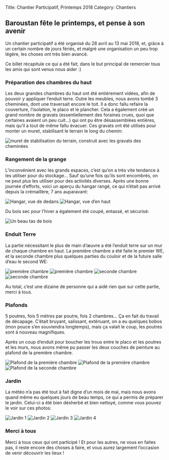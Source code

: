 Title: Chantier Participatif, Printemps 2018
Category: Chantiers

## Baroustan fête le printemps, et pense à son avenir

Un chantier participatif a été organisé du 28 avril au 13 mai 2018, et, grâce à un certain nombre de jours fériés, et
malgré une organisation un peu trop légère, les choses ont très bien avancé.

Ce billet récapitule ce qui a été fait, dans le but principal de remercier tous les amis qui sont venus nous
aider :)

### Préparation des chambres du haut

Les deux grandes chambres du haut ont été entièrement vidées, afin de pouvoir y appliquer l’enduit terre. Outre les
meubles, nous avons tombé 3 cheminées, dont une traversait encore le toit. Il a donc fallu refaire la couverture,
l’isolation, le placo et le plancher. Cela a également créé un grand nombre de gravats (essentiellement des foraines
crues, quoi que certaines avaient un peu cuit…) qui ont pu être désassemblées entières, mais qu’il a tout de même fallu
évacuer. Ces gravats ont été utilisés pour monter un muret, stabilisant le terrain le long du chemin:

![muret de stabilisation du terrain, construit avec les gravats des cheminées]({attach}images/2018-printemps/mur.jpg)

### Rangement de la grange

L’inconvénient avec les grands espaces, c’est qu’on a très vite tendance à les utiliser pour du stockage… Sauf qu’une
fois qu’ils sont encombrés, on ne peut plus les utiliser pour des activités diverses. Après une bonne journée
d’efforts, voici un aperçu du hangar rangé, ce qui n’était pas arrivé depuis la crémaillère, 7 ans auparavant:

![Hangar, vue de dedans]({attach}images/2018-printemps/hangar_1.jpg)
![Hangar, vue d’en haut]({attach}images/2018-printemps/hangar_2.jpg)

Du bois sec pour l’hiver a également été coupé, entassé, et sécurisé:

![Un beau tas de bois]({attach}images/2018-printemps/bois.jpg)

### Enduit Terre

La partie nécessitant le plus de main d’œuvre a été l’enduit terre sur un mur de chaque chambre en haut. La première
chambre a été faite le premier WE, et la seconde chambre plus quelques parties du couloir et de la future salle d’eau
le second WE:

![première chambre]({attach}images/2018-printemps/terre_1_1.jpg)
![première chambre]({attach}images/2018-printemps/terre_1_2.jpg)
![seconde chambre]({attach}images/2018-printemps/terre_2_1.jpg)
![seconde chambre]({attach}images/2018-printemps/terre_2_2.jpg)

Au total, c’est une dizaine de personne qui a aidé rien que sur cette partie, merci à tous.

### Plafonds

5 poutres, fois 5 mètres par poutre, fois 2 chambres… Ça en fait du travail de décapage. C’était bruyant, salissant,
exténuant, on a eu quelques bobos (mon pouce s’en souviendra longtemps), mais ça valait le coup, les poutres sont à
nouveau magnifiques.

Après un coup d’enduit pour boucher les trous entre le placo et les poutres et les murs, nous avons même pu passer les
deux couches de peinture au plafond de la première chambre.

![Plafond de la première chambre]({attach}images/2018-printemps/plafond_1_1.jpg)
![Plafond de la première chambre]({attach}images/2018-printemps/plafond_1_2.jpg)
![Plafond de la seconde chambre]({attach}images/2018-printemps/plafond_2.jpg)

### Jardin

La météo n’a pas été tout à fait digne d’un mois de mai, mais nous avons quand même eu quelques jours de beau temps, ce
qui a permis de préparer le jardin. Celui-ci a été bien désherbé et bien nettoyé, comme vous pouvez le voir sur ces
photos:

![Jardin 1]({attach}images/2018-printemps/jardin_1.jpg)
![Jardin 2]({attach}images/2018-printemps/jardin_2.jpg)
![Jardin 3]({attach}images/2018-printemps/jardin_3.jpg)
![Jardin 4]({attach}images/2018-printemps/jardin_4.jpg)

### Merci à tous

Merci à tous ceux qui ont participé ! Et pour les autres, ne vous en faites pas, il reste encore des choses à faire, et
vous aurez largement l’occasion de venir découvrir les lieux !
